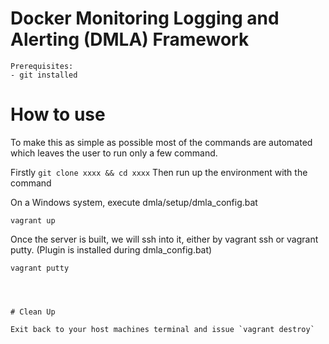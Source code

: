 # Docker Monitoring Logging and Alerting (DMLA) Framework 

```
Prerequisites:
- git installed

```
 
# How to use

To make this as simple as possible most of the commands are automated which leaves the user to run only a few command. 

Firstly 
``
git clone xxxx && cd xxxx
``
Then run up the environment with the command

On a Windows system, execute dmla/setup/dmla_config.bat

```
vagrant up
```
Once the server is built, we will ssh into it, either by vagrant ssh or vagrant putty. (Plugin is installed during dmla_config.bat)
```
vagrant putty
```



```



# Clean Up

Exit back to your host machines terminal and issue `vagrant destroy`

